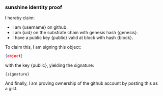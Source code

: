 ### sunshine identity proof

I hereby claim:

  * I am {username} on github.
  * I am {uid} on the substrate chain with genesis hash {genesis}.
  * I have a public key {public} valid at block with hash {block}.

To claim this, I am signing this object:

```json
{object}
```

with the key {public}, yielding the signature:

```
{signature}
```

And finally, I am proving ownership of the github account by posting this as a gist.
